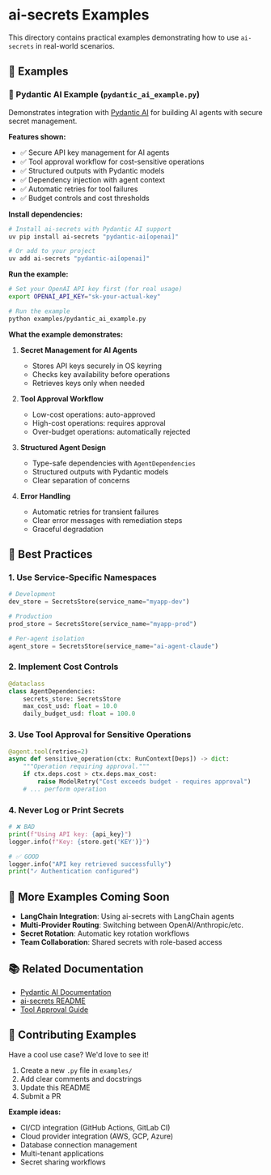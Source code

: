 # ai-secrets Examples

This directory contains practical examples demonstrating how to use `ai-secrets` in real-world scenarios.

## 📁 Examples

### 🤖 Pydantic AI Example (`pydantic_ai_example.py`)

Demonstrates integration with [Pydantic AI](https://ai.pydantic.dev/) for building AI agents with secure secret management.

**Features shown:**
- ✅ Secure API key management for AI agents
- ✅ Tool approval workflow for cost-sensitive operations
- ✅ Structured outputs with Pydantic models
- ✅ Dependency injection with agent context
- ✅ Automatic retries for tool failures
- ✅ Budget controls and cost thresholds

**Install dependencies:**
```bash
# Install ai-secrets with Pydantic AI support
uv pip install ai-secrets "pydantic-ai[openai]"

# Or add to your project
uv add ai-secrets "pydantic-ai[openai]"
```

**Run the example:**
```bash
# Set your OpenAI API key first (for real usage)
export OPENAI_API_KEY="sk-your-actual-key"

# Run the example
python examples/pydantic_ai_example.py
```

**What the example demonstrates:**

1. **Secret Management for AI Agents**
   - Stores API keys securely in OS keyring
   - Checks key availability before operations
   - Retrieves keys only when needed

2. **Tool Approval Workflow**
   - Low-cost operations: auto-approved
   - High-cost operations: requires approval
   - Over-budget operations: automatically rejected

3. **Structured Agent Design**
   - Type-safe dependencies with `AgentDependencies`
   - Structured outputs with Pydantic models
   - Clear separation of concerns

4. **Error Handling**
   - Automatic retries for transient failures
   - Clear error messages with remediation steps
   - Graceful degradation

## 🔐 Best Practices

### 1. Use Service-Specific Namespaces

```python
# Development
dev_store = SecretsStore(service_name="myapp-dev")

# Production
prod_store = SecretsStore(service_name="myapp-prod")

# Per-agent isolation
agent_store = SecretsStore(service_name="ai-agent-claude")
```

### 2. Implement Cost Controls

```python
@dataclass
class AgentDependencies:
    secrets_store: SecretsStore
    max_cost_usd: float = 10.0
    daily_budget_usd: float = 100.0
```

### 3. Use Tool Approval for Sensitive Operations

```python
@agent.tool(retries=2)
async def sensitive_operation(ctx: RunContext[Deps]) -> dict:
    """Operation requiring approval."""
    if ctx.deps.cost > ctx.deps.max_cost:
        raise ModelRetry("Cost exceeds budget - requires approval")
    # ... perform operation
```

### 4. Never Log or Print Secrets

```python
# ❌ BAD
print(f"Using API key: {api_key}")
logger.info(f"Key: {store.get('KEY')}")

# ✅ GOOD
logger.info("API key retrieved successfully")
print("✓ Authentication configured")
```

## 🚀 More Examples Coming Soon

- **LangChain Integration**: Using ai-secrets with LangChain agents
- **Multi-Provider Routing**: Switching between OpenAI/Anthropic/etc.
- **Secret Rotation**: Automatic key rotation workflows
- **Team Collaboration**: Shared secrets with role-based access

## 📚 Related Documentation

- [Pydantic AI Documentation](https://ai.pydantic.dev/)
- [ai-secrets README](../README.md)
- [Tool Approval Guide](https://ai.pydantic.dev/tools/#tool-approval)

## 🤝 Contributing Examples

Have a cool use case? We'd love to see it! 

1. Create a new `.py` file in `examples/`
2. Add clear comments and docstrings
3. Update this README
4. Submit a PR

**Example ideas:**
- CI/CD integration (GitHub Actions, GitLab CI)
- Cloud provider integration (AWS, GCP, Azure)
- Database connection management
- Multi-tenant applications
- Secret sharing workflows

